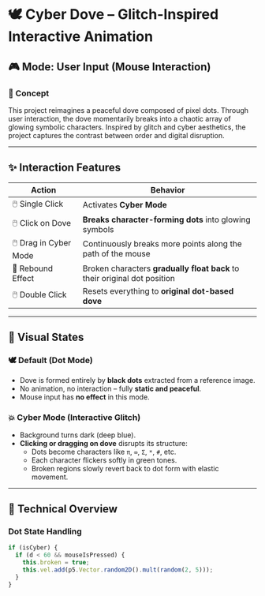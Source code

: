 # 🕊️ Cyber Dove – Glitch-Inspired Interactive Animation

## 🎮 Mode: User Input (Mouse Interaction)

### 🧠 Concept
This project reimagines a peaceful dove composed of pixel dots. Through user interaction, the dove momentarily breaks into a chaotic array of glowing symbolic characters. Inspired by glitch and cyber aesthetics, the project captures the contrast between order and digital disruption.

---

## ✨ Interaction Features

| Action               | Behavior                                                                 |
|----------------------|--------------------------------------------------------------------------|
| 🖱️ Single Click       | Activates **Cyber Mode**                                                 |
| 🖱️ Click on Dove     | **Breaks character-forming dots** into glowing symbols                   |
| 🖱️ Drag in Cyber Mode| Continuously breaks more points along the path of the mouse              |
| 🔁 Rebound Effect     | Broken characters **gradually float back** to their original dot position |
| 🖱️ Double Click       | Resets everything to **original dot-based dove**                         |

---

## 🎨 Visual States

### 🕊️ Default (Dot Mode)

- Dove is formed entirely by **black dots** extracted from a reference image.
- No animation, no interaction – fully **static and peaceful**.
- Mouse input has **no effect** in this mode.

### 💥 Cyber Mode (Interactive Glitch)

- Background turns dark (deep blue).
- **Clicking or dragging on dove** disrupts its structure:
  - Dots become characters like `π`, `∞`, `Σ`, `*`, `#`, etc.
  - Each character flickers softly in green tones.
  - Broken regions slowly revert back to dot form with elastic movement.

---

## 🧩 Technical Overview

### Dot State Handling

```js
if (isCyber) {
  if (d < 60 && mouseIsPressed) {
    this.broken = true;
    this.vel.add(p5.Vector.random2D().mult(random(2, 5)));
  }
}
